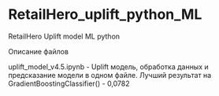 # RetailHero_uplift_python_ML
RetailHero Uplift model ML python

Описание файлов


uplift_model_v4.5.ipynb - Uplift модель, обработка данных и предсказание модели в одном файле. Лучший результат на GradientBoostingClassifier() - 0,0782 
